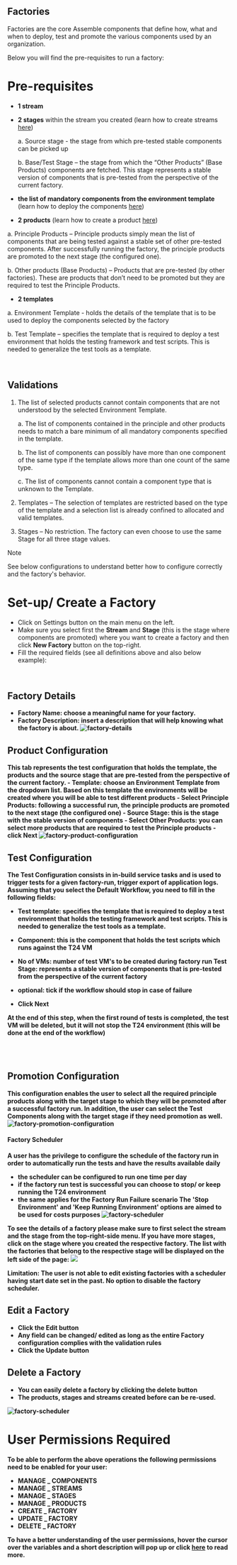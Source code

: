 
## Factories ##

Factories are the core Assemble components that define how, what and when to deploy, test and promote the various components used by an organization. 

Below you will find the pre-requisites to run a factory:

# Pre-requisites 
- **1 stream**

- **2 stages** within the stream you created (learn how to create streams [here](http://documentation.temenos.cloud/home/techguides/stream.html))

   a. Source stage - the stage from which pre-tested stable components can be picked up

  b. Base/Test Stage – the stage from which the “Other Products” (Base Products) components are fetched. This stage represents a stable version of components that is pre-tested from the perspective of the current factory.



- **the list of mandatory components from the environment template** (learn how to deploy the components [here](http://documentation.temenos.cloud/home/techguides/components-products.html))



- **2 products** (learn how to create a product [here](http://documentation.temenos.cloud/home/techguides/components-products.html#products--feature-description))

 a. Principle Products – Principle products simply mean the list of components that are being tested against a stable set of other pre-tested components. After successfully running the factory, the principle products are promoted to the next stage (the configured one).

 b. Other products (Base Products) – Products that are pre-tested (by other factories). These are products that don’t need to be promoted but they are required to test the Principle Products.



- **2 templates**

 a. Environment Template - holds the details of the template that is to be used to deploy the components selected by the factory

 b. Test Template – specifies the template that is required to deploy a test environment that holds the testing framework and test scripts. This is needed to generalize the test tools as a template.



<br>


## Validations ##

1. The list of selected products cannot contain components that are not understood by the selected Environment Template. 

    a. The list of components contained in the principle and other products needs to match a bare minimum of all mandatory components specified in the template.

    b. The list of components can possibly have more than one component of the same type if the template allows more than one count of the same type.

    c. The list of components cannot contain a component type that is unknown to the Template.


2. Templates – The selection of templates are restricted based on the type of the template and a selection list is already confined to allocated and valid templates.

3. Stages – No restriction. The factory can even choose to use the same Stage for all three stage values.


> [!Note]
> See below configurations to understand better how to configure correctly and the factory's behavior.

# Set-up/ Create a Factory #

- Click on Settings button on the main menu on the left.
- Make sure you select first the **Stream** and **Stage** (this is the stage where components are promoted) where you want to create a factory and then click **New Factory** button on the top-right.
- Fill the required fields (see all definitions above and also below example):
<b>
</br>

## Factory Details 
- **Factory Name**: choose a meaningful name for your factory.
- **Factory Description**: insert a description that will help knowing what the factory is about.
![factory-details](./images/factory-details.png)

## Product Configuration 
This tab represents the test configuration that holds the template, the products and the source stage that are pre-tested from the perspective of the current factory.
    - **Template**: choose an Environment Template from the dropdown list. Based on this template  the environments will be created where you will be able to test different products
    - **Select Principle Products**: following a successful run, the principle products are promoted to the next stage (the configured one)
    - **Source Stage**: this is the stage with the stable version of components
    - **Select Other Products**: you can select more products that are required to test the Principle products
    - click **Next**
![factory-product-configuration](./images/factory-product-configuration.png) 

## Test Configuration
The Test Configuration consists in in-build service tasks and is used to  trigger tests for a given factory-run, trigger export of application logs.
Assuming that you select the Default Workflow, you need to fill in the following fields:



- **Test template**: specifies the template that is required to deploy a test environment that holds the testing framework and test scripts. This is needed to generalize the test tools as a template.


- **Component**: this is the component that holds the test scripts which runs against the T24 VM


- **No of VMs**: number of test VM's to be created during factory run
Test Stage: represents a stable version of components that is pre-tested from the perspective of the current factory


- **optional**: tick if the workflow should stop in case of failure


- Click **Next**

At the end of this step, when the first round of tests is completed, the test VM will be deleted, but it will not stop the T24 environment (this will be done at the end of the workflow)


<br>
</br>



## Promotion Configuration
This configuration enables the user to select all the required principle products along with the target stage to which they will be promoted after a successful factory run. In addition, the user can select the Test Components along with the target stage if they need promotion as well. 
![factory-promotion-configuration](./images/factory-promotion-configuration.png)

#### Factory Scheduler
A user has the privilege to configure the schedule of the factory run in order to automatically run the tests and have the results available daily
- the scheduler can be configured to run one time per day
- if the factory run test is successful you can choose to stop/ or keep running the T24 environment
- the same applies for the Factory Run Failure scenario
The 'Stop Environment' and 'Keep Running Environment' options are aimed to be used for costs purposes
![factory-scheduler](./images/factory-scheduler.png)

 To see the details of a factory please make sure to first select the stream and the stage from the top-right-side menu. If you have more stages, click on the stage where you created the respective factory. The list with the factories that belong to the respective stage will be displayed on the left side of the page:
![](./images/factory-see-details.png)

**Limitation**: The user is not able to edit existing factories with a scheduler having start date set in the past. No option to disable the factory scheduler.


## Edit a Factory ##

- Click the **Edit** button
- Any field can be changed/ edited as long as the entire Factory configuration complies with the validation rules
- Click the **Update** button


## Delete a Factory ##

- You can easily delete a factory by clicking the **delete** button
- The products, stages and streams created before can be re-used.

![factory-scheduler](./images/factory-edit-delete.png)

# User Permissions Required
To be able to perform the above operations the following permissions need to be enabled for your user:

- MANAGE _ COMPONENTS
- MANAGE _ STREAMS
- MANAGE _ STAGES
- MANAGE _ PRODUCTS
- CREATE _ FACTORY
- UPDATE _ FACTORY
- DELETE _ FACTORY

To have a better understanding of the user permissions, hover the cursor over the variables and a short description will pop up or click [here](http://documentation.temenos.cloud/home/techguides/user-permissions) to read more.
